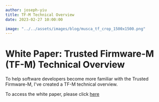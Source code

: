 ```yaml
---
author: joseph-yiu
title: TF-M Technical Overview
date: 2023-02-27 10:00:00

image: "../../assets/images/blog/musca_tf_crop_1500x1500.png"
---
```


# **White Paper: Trusted Firmware-M (TF-M) Technical Overview**

To help software developers become more familiar with the Trusted Firmware-M, I've created a TF-M technical overview.

To access the white paper, please click [here](/docs/TrustedFirmware-M_TechnicalOverviewQ1-2023_update_26-March-2024.pdf)
